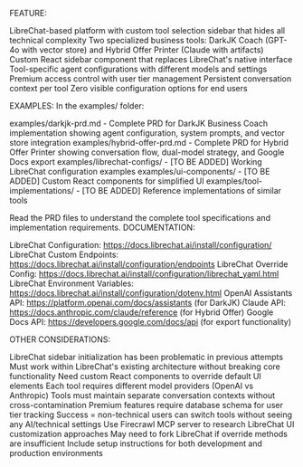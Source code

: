 FEATURE:

LibreChat-based platform with custom tool selection sidebar that hides all technical complexity
Two specialized business tools: DarkJK Coach (GPT-4o with vector store) and Hybrid Offer Printer (Claude with artifacts)
Custom React sidebar component that replaces LibreChat's native interface
Tool-specific agent configurations with different models and settings
Premium access control with user tier management
Persistent conversation context per tool
Zero visible configuration options for end users

EXAMPLES:
In the examples/ folder:

examples/darkjk-prd.md - Complete PRD for DarkJK Business Coach implementation showing agent configuration, system prompts, and vector store integration
examples/hybrid-offer-prd.md - Complete PRD for Hybrid Offer Printer showing conversation flow, dual-model strategy, and Google Docs export
examples/librechat-configs/ - [TO BE ADDED] Working LibreChat configuration examples
examples/ui-components/ - [TO BE ADDED] Custom React components for simplified UI
examples/tool-implementations/ - [TO BE ADDED] Reference implementations of similar tools

Read the PRD files to understand the complete tool specifications and implementation requirements.
DOCUMENTATION:

LibreChat Configuration: https://docs.librechat.ai/install/configuration/
LibreChat Custom Endpoints: https://docs.librechat.ai/install/configuration/endpoints
LibreChat Override Config: https://docs.librechat.ai/install/configuration/librechat_yaml.html
LibreChat Environment Variables: https://docs.librechat.ai/install/configuration/dotenv.html
OpenAI Assistants API: https://platform.openai.com/docs/assistants (for DarkJK)
Claude API: https://docs.anthropic.com/claude/reference (for Hybrid Offer)
Google Docs API: https://developers.google.com/docs/api (for export functionality)

OTHER CONSIDERATIONS:

LibreChat sidebar initialization has been problematic in previous attempts
Must work within LibreChat's existing architecture without breaking core functionality
Need custom React components to override default UI elements
Each tool requires different model providers (OpenAI vs Anthropic)
Tools must maintain separate conversation contexts without cross-contamination
Premium features require database schema for user tier tracking
Success = non-technical users can switch tools without seeing any AI/technical settings
Use Firecrawl MCP server to research LibreChat UI customization approaches
May need to fork LibreChat if override methods are insufficient
Include setup instructions for both development and production environments